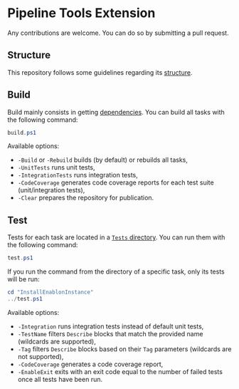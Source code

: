 # Pipeline Tools Extension

Any contributions are welcome. You can do so by submitting a pull request.

## Structure

This repository follows some guidelines regarding its [structure](Structure.md).

## Build

Build mainly consists in getting [dependencies](Dependencies.md). You can build all tasks with the following command:

``` powershell
build.ps1
```

Available options:

* `-Build` or `-Rebuild` builds (by default) or rebuilds all tasks,
* `-UnitTests` runs unit tests,
* `-IntegrationTests` runs integration tests,
* `-CodeCoverage` generates code coverage reports for each test suite (unit/integration tests),
* `-Clear` prepares the repository for publication.

## Test

Tests for each task are located in a [`Tests` directory](Structure.md#Tests). You can run them with the following command:

``` powershell
test.ps1
```

If you run the command from the directory of a specific task, only its tests will be run:

``` powershell
cd "InstallEnablonInstance"
../test.ps1
```

Available options:

* `-Integration` runs integration tests instead of default unit tests,
* `-TestName`  filters `Describe` blocks that match the provided name (wildcards are supported),
* `-Tag` filters `Describe` blocks based on their `Tag` parameters (wildcards are not supported),
* `-CodeCoverage` generates a code coverage report,
* `-EnableExit` exits with an exit code equal to the number of failed tests once all tests have been run.
